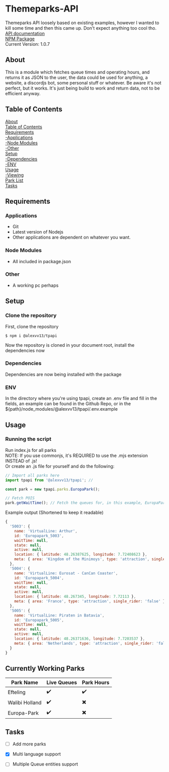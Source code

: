 # Themeparks-API
Themeparks API loosely based on existing examples, however I wanted to kill some time and then this came up. Don't expect anything too cool tho.</br>
[API documentation](https://alexvv13.github.io/tp-api "API Documentation") </br>
[NPM Package](https://www.npmjs.com/package/@alexvv13/tpapi "NPM Package") </br>
Current Version: 1.0.7</br>

## About
This is a module which fetches queue times and operating hours, and returns it as JSON to the user, the data could be used for anything, a website, a discordjs bot, some personal stuff or whatever. Be aware it's not perfect, but it works. It's just being build to work and return data, not to be efficient anyway.

## Table of Contents
[About](#about)</br>
[Table of Contents](#table-of-contents)</br>
[Requirements](#requirements)</br>
[  -Applications](#applications)</br>
[  -Node Modules](#node-modules)</br>
[  -Other](#other)</br>
[Setup](#setup)</br>
[  -Dependencies](#dependencies)</br>
[  -ENV](#env)</br>
[Usage](#usage)</br>
[  -Viewing](#viewing)</br>
[Park List](#currently-working-parks)</br>
[Tasks](#tasks)</br>

## Requirements
### Applications
- Git
- Latest version of Nodejs
- Other applications are dependent on whatever you want.

### Node Modules
- All included in package.json

### Other
- A working pc perhaps

## Setup
### Clone the repository
First, clone the repository
``` 
$ npm i @alexvv13/tpapi
``` 
Now the repository is cloned in your document root, install the dependencies now
### Dependencies
Dependencies are now being installed with the package
### ENV
In the directory where you're using tpapi, create an .env file and fill in the fields, an example can be found in the Github Repo, or in the ${path}/node_modules/@alexvv13/tpapi/.env.example

## Usage
### Running the script
Run index.js for all parks </br>
NOTE: If you use commonjs, it's REQUIRED to use the .mjs extension INSTEAD of .js! </br>
Or create an .js file for yourself and do the following: </br>
```javascript
// Import all parks here
import tpapi from '@alexvv13/tpapi'; // 

const park = new tpapi.parks.EuropaPark(); 

// Fetch POIS
park.getWaitTime(); // Fetch the queues for, in this example, EuropaPark
```

Example output (Shortened to keep it readable)
```javascript
{
  '5003': {
    name: 'VirtualLine: Arthur',
    id: 'Europapark_5003',
    waitTime: null,
    state: null,
    active: null,
    location: { latitude: 48.26387625, longitude: 7.72408623 },
    meta: { area: 'Kingdom of the Minimoys', type: 'attraction', single_rider: 'false' }
  },
  '5004': {
    name: 'VirtualLine: Eurosat - CanCan Coaster',
    id: 'Europapark_5004',
    waitTime: null,
    state: null,
    active: null,
    location: { latitude: 48.267345, longitude: 7.72113 },
    meta: { area: 'France', type: 'attraction', single_rider: 'false' }
  },
  '5005': {
    name: 'VirtualLine: Piraten in Batavia',
    id: 'Europapark_5005',
    waitTime: null,
    state: null,
    active: null,
    location: { latitude: 48.26371636, longitude: 7.7203537 },
    meta: { area: 'Netherlands', type: 'attraction', single_rider: 'false' }
  }
}
```
   
## Currently Working Parks
Park Name | Live Queues | Park Hours
------------ | ------------- | ----------
Efteling |:heavy_check_mark:|:heavy_check_mark:
Walibi Holland |:heavy_check_mark:|:heavy_multiplication_x:
Europa-Park |:heavy_check_mark:|:heavy_multiplication_x:

## Tasks
- [ ] Add more parks
- [X] Multi language support
- [ ] Multiple Queue entities support



